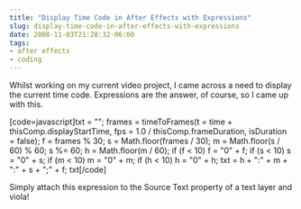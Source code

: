 ```yaml
---
title: "Display Time Code in After Effects with Expressions"
slug: display-time-code-in-after-effects-with-expressions
date: 2008-11-03T21:28:32-06:00
tags:
- after effects
- coding
---
```

Whilst working on my current video project, I came across a need to display the current time code. Expressions are the answer, of course, so I came up with this.

[code=javascript]txt = "";
frames = timeToFrames(t = time + thisComp.displayStartTime, fps = 1.0 / thisComp.frameDuration, isDuration = false);
f = frames % 30;
s = Math.floor(frames / 30);
m = Math.floor(s / 60) % 60; s %= 60;
h = Math.floor(m / 60);
if (f &lt; 10) f = "0" + f;
if (s &lt; 10) s = "0" + s;
if (m &lt; 10) m = "0" + m;
if (h &lt; 10) h = "0" + h;
txt = h + ":" + m + ":" + s + ";" + f;
txt[/code]

Simply attach this expression to the Source Text property of a text layer and viola!
